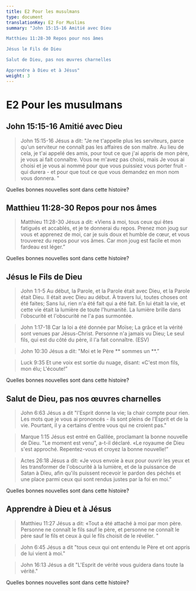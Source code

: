 ```yaml
---
title: E2 Pour les musulmans
type: document
translationKey: E2 For Muslims
summary: "John 15:15-16 Amitié avec Dieu	

Matthieu 11:28-30 Repos pour nos âmes	

Jésus le Fils de Dieu	

Salut de Dieu, pas nos œuvres charnelles	

Apprendre à Dieu et à Jésus"
weight: 3
---
```

# E2 Pour les musulmans

## John 15:15-16 Amitié avec Dieu

>   John 15:15-16 Jésus a dit: "Je ne t'appelle plus les serviteurs, parce qu'un serviteur ne connaît pas les affaires de son maître. Au lieu de cela, je t'ai appelé des amis, pour tout ce que j'ai appris de mon père, je vous ai fait connaître. Vous ne m'avez pas choisi, mais Je vous ai choisi et je vous ai nommé pour que vous puissiez vous porter fruit - qui durera - et pour que tout ce que vous demandez en mon nom vous donnera. "

Quelles bonnes nouvelles sont dans cette histoire?

## Matthieu 11:28-30 Repos pour nos âmes

>   Matthieu 11:28-30 Jésus a dit: «Viens à moi, tous ceux qui êtes fatigués et accablés, et je te donnerai du repos. Prenez mon joug sur vous et apprenez de moi, car je suis doux et humble de cœur, et vous trouverez du repos pour vos âmes. Car mon joug est facile et mon fardeau est léger.”

Quelles bonnes nouvelles sont dans cette histoire?

## Jésus le Fils de Dieu

>   John 1:1-5 Au début, la Parole, et la Parole était avec Dieu, et la Parole était Dieu. Il était avec Dieu au début. À travers lui, toutes choses ont été faites; Sans lui, rien n'a été fait qui a été fait. En lui était la vie, et cette vie était la lumière de toute l'humanité. La lumière brille dans l'obscurité et l'obscurité ne l'a pas surmontée.

>   John 1:17-18 Car la loi a été donnée par Moïse; La grâce et la vérité sont venues par Jésus-Christ. Personne n'a jamais vu Dieu; Le seul fils, qui est du côté du père, il l'a fait connaître. (ESV)

>   John 10:30 Jésus a dit: "Moi et le Père ** sommes un **.”

>   Luck 9:35 Et une voix est sortie du nuage, disant: «C'est mon fils, mon élu; L'écoute!”

Quelles bonnes nouvelles sont dans cette histoire?

## Salut de Dieu, pas nos œuvres charnelles

>   John 6:63 Jésus a dit "l'Esprit donne la vie; la chair compte pour rien. Les mots que je vous ai prononcés - ils sont pleins de l'Esprit et de la vie. Pourtant, il y a certains d'entre vous qui ne croient pas."

>   Marque 1:15 Jésus est entré en Galilée, proclamant la bonne nouvelle de Dieu. "Le moment est venu", a-t-il déclaré. «Le royaume de Dieu s'est approché. Repentez-vous et croyez la bonne nouvelle!”

>   Actes 26:18 Jésus a dit: «Je vous envoie à eux pour ouvrir les yeux et les transformer de l'obscurité à la lumière, et de la puissance de Satan à Dieu, afin qu'ils puissent recevoir le pardon des péchés et une place parmi ceux qui sont rendus justes par la foi en moi.”

Quelles bonnes nouvelles sont dans cette histoire?

## Apprendre à Dieu et à Jésus

>   Matthieu 11:27 Jésus a dit: «Tout a été attaché à moi par mon père. Personne ne connaît le fils sauf le père, et personne ne connaît le père sauf le fils et ceux à qui le fils choisit de le révéler. "

>   John 6:45 Jésus a dit "tous ceux qui ont entendu le Père et ont appris de lui vient à moi."

>   John 16:13 Jésus a dit "L'Esprit de vérité vous guidera dans toute la vérité."

Quelles bonnes nouvelles sont dans cette histoire?

